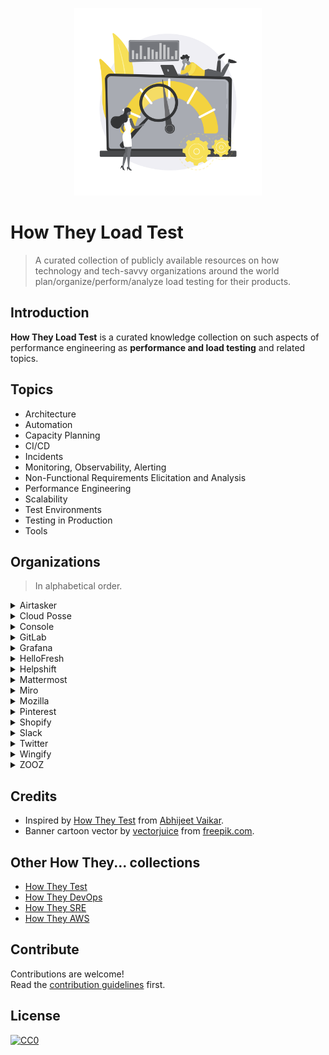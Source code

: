 <p align="center">
  <img src="assets/images/howtheyloadtest_banner.svg" alt="howtheyloadtest banner" width="300px">
</p>

# How They Load Test

> A curated collection of publicly available resources on how technology and tech-savvy organizations around the world plan/organize/perform/analyze load testing for their products.

## Introduction

__How They Load Test__ is a curated knowledge collection on such aspects of performance engineering as **performance and load testing** and related topics.

## Topics

* Architecture
* Automation
* Capacity Planning
* CI/CD
* Incidents
* Monitoring, Observability, Alerting
* Non-Functional Requirements Elicitation and Analysis
* Performance Engineering
* Scalability
* Test Environments
* Testing in Production
* Tools

## Organizations

> In alphabetical order.

<details>
  <summary>Airtasker</summary>

#### Blogs & Articles

* [How Airtasker uses Ruby JMeter and Flood for their load testing](https://www.flood.io/blog/how-airtasker-uses-ruby-jmeter-and-flood-for-their-load-testing) - 2020

#### Talks

* [How much pressure can your app handle - Performance testing with Ruby](https://www.youtube.com/watch?v=Q09wJm4P8Xw) - Nancy Cai @ RubyConf 2020

</details>

<details>
  <summary>Cloud Posse</summary>

#### Tools

* [Load Testing Stack](https://github.com/cloudposse/load-testing) - A collection of best practices, workflows, scripts and scenarios used for load and performance testing.

</details>

<details>
  <summary>Console</summary>

#### Blogs & Articles

* [Automated website performance testing with GitHub Actions, k6 and Cloudflare Workers](https://blog.console.dev/automated-website-performance-testing-with-github-actions-k6-and-cloudflare-workers/) - 2021

</details>

<details>
  <summary>GitLab</summary>

#### Blogs & Articles

* [The next step in performance testing? The GitLab Environment Toolkit](https://about.gitlab.com/blog/2021/06/15/why-we-are-building-the-gitlab-environment-toolkit-to-help-deploy-gitlab-at-scale/) - 2021
* [How our QA team leverages GitLab’s performance testing tool (and you can too)](https://about.gitlab.com/blog/2020/02/18/how-were-building-up-performance-testing-of-gitlab/) - 2020

#### Tools

* [GitLab Performance Tool (GPT)](https://gitlab.com/gitlab-org/quality/performance)
* [GitLab Environment Toolkit (GET)](https://gitlab.com/gitlab-org/quality/gitlab-environment-toolkit)

</details>

<details>
  <summary>Grafana</summary>

#### Blogs & Articles

* [How we use the k6 load-testing tool for developing Grafana](https://grafana.com/blog/2021/08/23/how-we-use-the-k6-load-testing-tool-for-developing-grafana/) - 2021

#### Tools

* [The Open Source Load Testing Stack](https://github.com/grafana/open-source-load-testing-stack)

</details>

<details>
  <summary>HelloFresh</summary>

#### Blogs & Articles

* [Kangal, user-friendly load testing tool](https://engineering.hellofresh.com/kangal-952e70e205fd) - 2020

#### Tools

* [Kangal (Kubernetes and Go Automatic Loader)](https://github.com/hellofresh/kangal)

</details>

<details>
  <summary>Helpshift</summary>

#### Blogs & Articles

* [How to benchmark a Kafka consumer that makes async HTTP requests](https://medium.com/helpshift-engineering/how-to-benchmark-a-kafka-consumer-that-makes-async-http-requests-7d7134d62f57) - 2019
* [Load Testing using Tsung](https://medium.com/helpshift-engineering/load-testing-using-tsung-ef26a662929b) - 2014

</details>

<details>
  <summary>Mattermost</summary>

#### Blogs & Articles

* [Improving performance (and more) through load testing](https://mattermost.com/blog/improving-performance-through-load-testing/) - 2020
* [Mattermost recipe: Using Google Lighthouse and ChatOps for website auditing and performance tracking](https://mattermost.com/blog/mattermost-lighthouse-auditing/) - 2020
* [Performance at Scale with Mattermost](https://mattermost.com/blog/performance-scale-mattermost/) - 2018

</details>

<details>
  <summary>Miro</summary>

#### Blogs & Articles

* [Managing hundreds of servers for load testing: autoscaling, custom monitoring, DevOps culture](https://medium.com/miro-engineering/managing-hundreds-of-servers-for-load-testing-autoscaling-custom-monitoring-devops-culture-390fd1c7e699) - 2020
* [Reliable load testing with regards to unexpected nuances](https://medium.com/miro-engineering/reliable-load-testing-with-regards-to-unexpected-nuances-6f38c82196a5) - 2020

</details>

<details>
  <summary>Mozilla</summary>

#### Blogs & Articles

* [Load Testing at Mozilla](https://ziade.org/2017/03/23/load-testing-at-mozilla/) - 2017

#### Talks

* [Load testing web services at Mozilla with Molotov](https://www.youtube.com/watch?v=_Ue3rYNs2ro) - Tarek Ziade @ FOSDEM 2018

#### Tools

* [Feuerwerk](https://github.com/mozilla-services/feuerwerk) - A tool designed to run load tests in Docker containers using Google Kubernetes Engine.
* [Raptor](https://firefox-source-docs.mozilla.org/testing/perfdocs/raptor.html) - A performance testing framework for running browser pageload and browser benchmark tests.

</details>

<details>
  <summary>Pinterest</summary>

#### Blogs & Articles

* [Distributed tracing at Pinterest with new open source tools](https://medium.com/pinterest-engineering/distributed-tracing-at-pinterest-with-new-open-source-tools-a4f8a5562f6b) - 2017

#### Talks

* [Evolution of Observability Tools at Pinterest](https://www.youtube.com/watch?v=v7xmkA6B1yo) - Naoman Abbas @ USENIX SREcon 2019

#### Tools

* [Bender](https://github.com/pinterest/bender) - An easy-to-use library for creating load testing applications.
* [JBender](https://github.com/pinterest/jbender) - A port of Bender to the JVM platform with Quasar lightweight threads (fibers) and channels.

</details>

<details>
  <summary>Shopify</summary>

#### Blogs & Articles

* [Resiliency Planning for High-Traffic Events](https://shopify.engineering/resiliency-planning-for-high-traffic-events) - 2020
* [Capacity Planning at Scale](https://shopify.engineering/capacity-planning-shopify) - 2020
* [Pummelling the Platform–Performance Testing Shopify](https://shopify.engineering/performance-testing-shopify) - 2020

#### Tools

* [Genghis](https://github.com/Shopify/go-lua/blob/master/doc/presentations/golangmtl-march-2016/presentation.md) - An in-house load generation tool using Lua VM in Go as core execution engine.

</details>

<details>
  <summary>Slack</summary>

#### Blogs & Articles

* [Load Testing with Koi Pond: How Slack models and tests with incredibly large groups of users](https://slack.engineering/load-testing-with-koi-pond/) - 2021
* [Preparing for Huge Waves of Traffic via Load Testing](https://slack.engineering/%ef%b8%8f-surfs-up-preparing-for-huge-waves-of-traffic-via-load-testing/) - 2019

#### Talks

* [Better Integration Tests for Performance Monitoring](https://www.youtube.com/watch?v=j0PJhD5XNJ8) - Maude Lemaire @ Strange Loop Conference 2019
* [Mobile performance testing at Slack. How to Build a Performance Test Pipeline from Scratch](https://www.youtube.com/watch?v=xKMIGN1WHgo) - Valera Zakharov @ DevFest Ukraine 2018

</details>

<details>
  <summary>Twitter</summary>

#### Talks

* [Testing Systems at Scale @Twitter](https://www.youtube.com/watch?v=99RABfKNfcY) - James Waldrop @ GTAC 2013

#### Tools

* [iago](https://github.com/twitter-archive/iago)/[iago2](https://github.com/twitter/iago2) - A load generator, built for engineers.
* [rpc-perf](https://github.com/twitter/rpc-perf) - A tool for benchmarking RPC services.

</details>

<details>
  <summary>Wingify</summary>

#### Blogs & Articles

* [Performance Testing a data pipeline at scale](https://engineering.wingify.com/posts/performance-testing-a-data-pipeline-at-scale/) - 2020
* [Overcoming the Challenges of Performance Testing Single-page Apps](https://engineering.wingify.com/posts/performance-testing/) - 2015

</details>

<details>
  <summary>ZOOZ</summary>

#### Blogs & Articles

* [Distributed load testing with Kubernetes and Predator](https://medium.com/@elinudler/distributed-load-testing-using-kubernetes-and-predator-cf447e33e5cc) - 2020
* [Optimizing Node.js Performance in Microservice Architecture](https://medium.com/zooz-engineering/nodejs-performance-302ff764509a) - 2019
* [The Rise of Predator](https://medium.com/zooz-engineering/by-niv-lipetz-software-engineer-zooz-b5928da0b7a8) - 2019

#### Tools

* [Predator](https://www.predator.dev/) - A distributed open-source platform for load testing APIs using artillery as load testing engine.

</details>

## Credits

* Inspired by [How They Test](https://github.com/abhivaikar/howtheytest) from [Abhijeet Vaikar](https://github.com/abhivaikar).
* Banner cartoon vector by [vectorjuice](https://www.freepik.com/vectorjuice) from [freepik.com](https://www.freepik.com/vectors/cartoon).

## Other How They... collections

* [How They Test](https://github.com/abhivaikar/howtheytest)
* [How They DevOps](https://github.com/bregman-arie/howtheydevops)
* [How They SRE](https://github.com/upgundecha/howtheysre)
* [How They AWS](https://github.com/upgundecha/howtheyaws)

## Contribute

Contributions are welcome!<br>
Read the [contribution guidelines](CONTRIBUTING.md) first.

## License

[![CC0](https://mirrors.creativecommons.org/presskit/buttons/88x31/svg/cc-zero.svg)](https://creativecommons.org/publicdomain/zero/1.0/)

